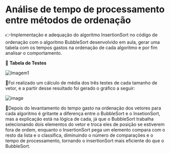 # Análise de tempo de processamento entre métodos de ordenação

:point_right:Implementação e adequação do algoritmo InsertionSort no código de ordenação com o algoritmo BubbleSort
desenvolvido em aula, gerar uma tabela com os tempos gastos na ordenação de cada algoritmo e por fim analisar o 
comportamento.

:bookmark_tabs: **Tabela de Testes**

![Imagem1](https://user-images.githubusercontent.com/91790222/216859236-0d882d93-1667-4517-aedc-86cf47217766.png)

:bookmark_tabs:Foi realizado um cálculo de média dos três testes de cada tamanho de vetor, e a partir desse resultado foi gerado o gráfico a seguir:

![image](https://user-images.githubusercontent.com/91790222/216859281-8d84d3b7-a83b-4a50-9d10-644d7819722b.png)

:bookmark_tabs:Depois do levantamento do tempo gasto na ordenação dos vetores para cada algoritmo é gritante a diferença entre o BubbleSort e o InsetionSort, 
mas a explicação está na lógica de cada, já que o BubbleSort trabalha selecionando dois elementos do vetor e troca eles de posição se estiverem
fora de ordem, enquanto o InsertionSort pega um elemento compara com o resto da lista e o classifica, diminuindo o número de comparações e o tempo
de processamento, tornando o insertionSort mais eficiente do que o BubbleSort.
